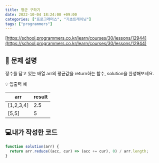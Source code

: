 ```yaml
---
title: 평균 구하기
date: 2022-10-04 18:24:00 +09:00
categories: ["프로그래머스", "기초트레이닝"]
tags: ["programmers"]
---
```


[https://school.programmers.co.kr/learn/courses/30/lessons/12944](https://school.programmers.co.kr/learn/courses/30/lessons/12944)

## 📔 문제 설명

정수를 담고 있는 배열 arr의 평균값을 return하는 함수, solution을 완성해보세요.

💡 입출력 예

| arr       | result |
| --------- | ------ |
| [1,2,3,4] | 2.5    |
| [5,5]     | 5      |

## 💻내가 작성한 코드

```js
function solution(arr) {
  return arr.reduce((acc, cur) => (acc += cur), 0) / arr.length;
}
```
